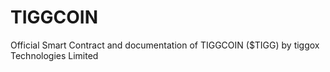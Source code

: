 # TIGGCOIN
Official Smart Contract and documentation of TIGGCOIN ($TIGG) by tiggox Technologies Limited

